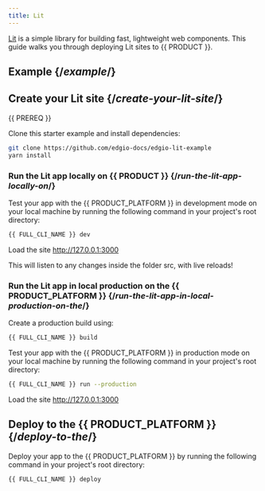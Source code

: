 ```yaml
---
title: Lit
---
```


[Lit](https://lit.dev/) is a simple library for building fast, lightweight web components. This guide walks you through deploying Lit sites to {{ PRODUCT }}.

## Example {/*example*/}

<ExampleButtons
  title="Lit"
  siteUrl="https://layer0-docs-layer0-lit-example-default.layer0-limelight.link"
  repoUrl="https://github.com/edgio-docs/edgio-lit-example" 
  deployFromRepo
/>

## Create your Lit site {/*create-your-lit-site*/}

{{ PREREQ }}

Clone this starter example and install dependencies:

```bash
git clone https://github.com/edgio-docs/edgio-lit-example
yarn install
```

### Run the Lit app locally on {{ PRODUCT }} {/*run-the-lit-app-locally-on*/}

Test your app with the {{ PRODUCT_PLATFORM }} in development mode on your local machine by running the following command in your project's root directory:

```bash
{{ FULL_CLI_NAME }} dev
```

Load the site http://127.0.0.1:3000

This will listen to any changes inside the folder src, with live reloads!

### Run the Lit app in local production on the {{ PRODUCT_PLATFORM }} {/*run-the-lit-app-in-local-production-on-the*/}

Create a production build using:
```bash
{{ FULL_CLI_NAME }} build
```

Test your app with the {{ PRODUCT_PLATFORM }} in production mode on your local machine by running the following command in your project's root directory:

```bash
{{ FULL_CLI_NAME }} run --production
```

Load the site http://127.0.0.1:3000

## Deploy to the {{ PRODUCT_PLATFORM }} {/*deploy-to-the*/}

Deploy your app to the {{ PRODUCT_PLATFORM }} by running the following command in your project's root directory:

```bash
{{ FULL_CLI_NAME }} deploy
```
